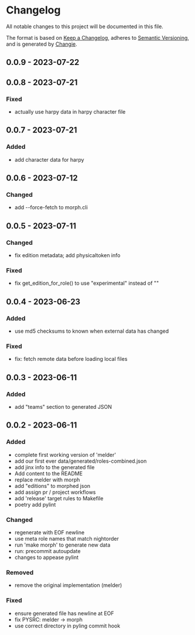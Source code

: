 # Changelog
All notable changes to this project will be documented in this file.

The format is based on [Keep a Changelog](https://keepachangelog.com/en/1.0.0/),
adheres to [Semantic Versioning](https://semver.org/spec/v2.0.0.html),
and is generated by [Changie](https://github.com/miniscruff/changie).

## 0.0.9 - 2023-07-22

## 0.0.8 - 2023-07-21

### Fixed

* actually use harpy data in harpy character file
## 0.0.7 - 2023-07-21

### Added

* add character data for harpy
## 0.0.6 - 2023-07-12

### Changed

* add --force-fetch to morph.cli
## 0.0.5 - 2023-07-11

### Changed

* fix edition metadata; add physicaltoken info
### Fixed

* fix get_edition_for_role() to use "experimental" instead of ""
## 0.0.4 - 2023-06-23

### Added

* use md5 checksums to known when external data has changed
### Fixed

* fix: fetch remote data before loading local files
## 0.0.3 - 2023-06-11

### Added

* add "teams" section to generated JSON
## 0.0.2 - 2023-06-11

### Added

* complete first working version of 'melder'
* add our first ever data/generated/roles-combined.json
* add jinx info to the generated file
* Add content to the README
* replace melder with morph
* add "editions" to morphed json
* add assign pr / project workflows
* add 'release' target rules to Makefile
* poetry add pylint
### Changed

* regenerate with EOF newline
* use meta role names that match nightorder
* run 'make morph' to generate new data
* run: precommit autoupdate
* changes to appease pylint
### Removed

* remove the original implementation (melder)
### Fixed

* ensure generated file has newline at EOF
* fix PYSRC: melder -> morph
* use correct directory in pyling commit hook